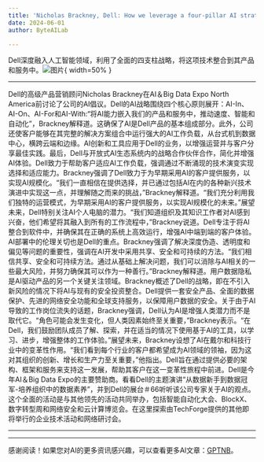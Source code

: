 ```yaml
---
title: 'Nicholas Brackney, Dell: How we leverage a four-pillar AI strategy'
date: 2024-06-01
author: ByteAILab

---
```


Dell深度融入人工智能领域，利用了全面的四支柱战略，将这项技术整合到其产品和服务中。![图片](https://www.artificialintelligence-news.com/wp-content/uploads/sites/9/2024/05/nicholas-brackney-dell-technologies-ai-artificial-intelligence-big-data-expo-scaled.jpg){ width=50% }

---
Dell的高级产品营销顾问Nicholas Brackney在AI＆Big Data Expo North America前讨论了公司的AI倡议。Dell的AI战略围绕四个核心原则展开：AI-In、AI-On、AI-For和AI-With:“将AI能力嵌入我们的产品和服务中，推动速度、智能和自动化”，Brackney解释道。这确保了AI是Dell产品的基本组成部分。此外，公司还使客户能够在其完整的解决方案组合中运行强大的AI工作负载，从台式机到数据中心，横跨云端和边缘。AI创新和工具应用于Dell的业务，以增强运营并与客户分享最佳实践。最后，Dell与开放式AI生态系统内的战略合作伙伴合作，简化并增强AI体验。Dell致力于帮助客户适应AI工作负载，强调通过不断涌现的技术演变实现选择和适应能力。Brackney强调了Dell致力于为早期采用AI的客户提供服务，以实现AI规模化。“我们一直相信在提供选择，并已通过包括AI在内的各种新兴技术演进中实现这一点，并理解随之而来的挑战，”Brackney解释道。“我们充分利用我们独特的运营模式，为早期采用AI的客户提供服务，以实现AI规模化的未来。”展望未来，Dell特别关注AI个人电脑的潜力。“我们知道组织及其知识工作者对AI感到兴奋，他们希望将其融入到所有的工作流程中，”Brackney说道。Dell专注于将AI整合到软件中，并确保其在正确的系统上高效运行，增强AI中端到端的客户体验。AI部署中的伦理关切也是Dell的重点。Brackney强调了解决深度伪造、透明度和偏见等问题的重要性，强调在AI开发中采用共享、安全和可持续的方法。“我们相信共享、安全和可持续方法。通过从基础上解决问题，我们可以消除与AI相关的一些最大风险，并努力确保其可以作为一种善行。”Brackney解释道。用户数据隐私是AI驱动产品的另一个关键关注领域。Brackney概述了Dell的战略，即在不引入新风险的情况下将AI与现有的安全投资整合。Dell提供一套安全产品、全面的数据保护、先进的网络安全功能和全球支持服务，以保障用户数据的安全。关于由于AI导致的工作岗位流失的话题，Brackney强调，Dell认为AI是增强人类潜力而不是取代它。“角色可能会发生变化，但人类因素始终至关重要，”Brackney表示。“在Dell，我们鼓励团队成员了解、探索，并在适当的情况下使用基于AI的工具，以学习、进步，增强整体的工作体验。”展望未来，Brackney设想了AI在戴尔和科技行业中的变革性作用。“我们看到每个行业的客户都希望成为AI领域的领袖，因为这对其组织的创新、增长和生产力至关重要，”他指出。Dell旨在通过提供必要的架构、框架和服务来支持这一发展，帮助其客户在这一变革性旅程中前进。Dell是今年AI＆Big Data Expo的主要赞助商。看看Dell的主题演讲“从数据新手到数据冠军-培养组织中的数据素养”，并到Dell的展台＃66听听该公司专家关于AI的观点。这个全面的活动是与其他领先的活动共同举办，包括智能自动化大会、BlockX、数字转型周和网络安全和云计算博览会。在这里探索由TechForge提供的其他即将举行的企业技术活动和网络研讨会。

---
---
感谢阅读！如果您对AI的更多资讯感兴趣，可以查看更多AI文章：[GPTNB](https://gptnb.com)。